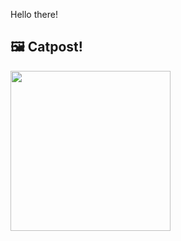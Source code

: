 Hello there!



## 🖼️ Catpost!

<sub>
    <img src="https://cdn2.thecatapi.com/images/8n8.jpg" height="256">
</sub>

